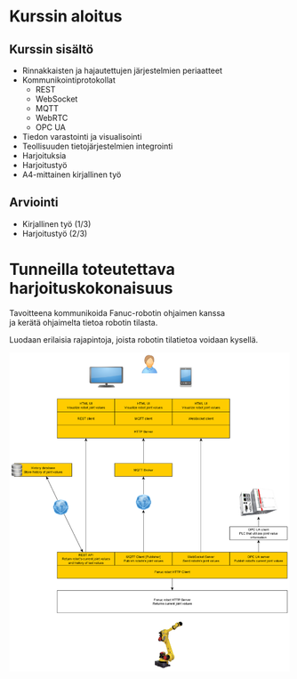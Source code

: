 # Kurssin aloitus


## Kurssin sisältö

- Rinnakkaisten ja hajautettujen järjestelmien periaatteet
- Kommunikointiprotokollat
    - REST
    - WebSocket
    - MQTT
    - WebRTC
    - OPC UA
- Tiedon varastointi ja visualisointi
- Teollisuuden tietojärjestelmien integrointi
- Harjoituksia
- Harjoitustyö
- A4-mittainen kirjallinen työ

## Arviointi
- Kirjallinen työ (1/3)
- Harjoitustyö (2/3)

# Tunneilla toteutettava harjoituskokonaisuus
Tavoitteena kommunikoida Fanuc-robotin ohjaimen kanssa  
ja kerätä ohjaimelta tietoa robotin tilasta.

Luodaan erilaisia rajapintoja, joista robotin tilatietoa voidaan kysellä.

![Kaavio](Kaavio.png)